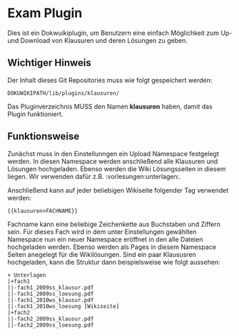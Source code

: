 Exam Plugin
============

Dies ist ein Dokwuikiplugin, um Benutzern eine einfach Möglichkeit zum 
Up- und Download von Klausuren und deren Lösungen zu geben.


Wichtiger Hinweis
-----------------

Der Inhalt dieses Git Repositories muss wie folgt gespeichert werden:

	DOKUWIKIPATH/lib/plugins/klausuren/

Das Pluginverzeichnis MUSS den Namen **klausuren** haben, damit das Plugin funktioniert.


Funktionsweise
--------------

Zunächst muss in den Einstellunngen ein Upload Namespace festgelegt werden. In diesen Namespace 
werden anschließend alle Klausuren und Lösungen hochgeladen. Ebenso werden die Wiki Lösungsseiten 
in diesem liegen. Wir verwenden dafür z.B. :vorlesungen:unterlagen:.

Anschließend kann auf jeder beliebigen Wikiseite folgender Tag verwendet werden:

	{{klausuren>FACHNAME}}

Fachname kann eine beliebige Zeichenkette aus Buchstaben und Ziffern sein. Für dieses Fach wird
in dem unter Einstellungen gewählten Namespace nun ein neuer Namespace eröffnet in den alle Dateien
hochgeladen werden. Ebenso werden als Pages in diesem Namespace Seiten anegelegt für die Wikilösungen.
Sind ein paar Klaususren hochgeladen, kann die Struktur dann beispielsweise wie folgt aussehen:

	+ Unterlagen
	|+fach1
	||-fach1_2009ss_klausur.pdf
	||-fach1_2009ss_loesung.pdf
	||-fach1_2010ws_klausur.pdf
	||-fach1_2010ws_loesung [Wikiseite]
	|+fach2
	||-fach2_2009ss_klausur.pdf
	||-fach2_2009ss_loesung.pdf
